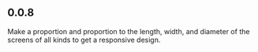 ## 0.0.8

Make a proportion and proportion to the length, width, and diameter of the screens of all kinds to get a responsive design.
